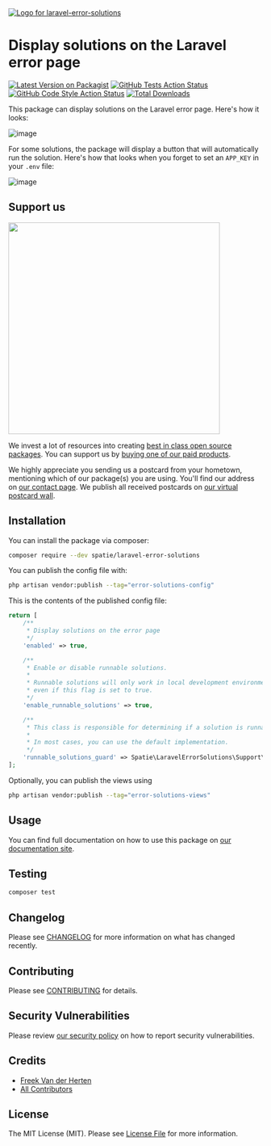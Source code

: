 <div align="left">
    <a href="https://spatie.be/open-source?utm_source=github&utm_medium=banner&utm_campaign=laravel-error-solutions">
      <picture>
        <source media="(prefers-color-scheme: dark)" srcset="https://spatie.be/packages/header/laravel-error-solutions/html/dark.webp">
        <img alt="Logo for laravel-error-solutions" src="https://spatie.be/packages/header/laravel-error-solutions/html/light.webp">
      </picture>
    </a>

<h1> Display solutions on the Laravel error page</h1>

[![Latest Version on Packagist](https://img.shields.io/packagist/v/spatie/laravel-error-solutions.svg?style=flat-square)](https://packagist.org/packages/spatie/laravel-error-solutions)
[![GitHub Tests Action Status](https://img.shields.io/github/actions/workflow/status/spatie/laravel-error-solutions/run-tests.yml?branch=main&label=tests&style=flat-square)](https://github.com/spatie/laravel-error-solutions/actions?query=workflow%3Arun-tests+branch%3Amain)
[![GitHub Code Style Action Status](https://img.shields.io/github/actions/workflow/status/spatie/laravel-error-solutions/fix-php-code-style-issues.yml?branch=main&label=code%20style&style=flat-square)](https://github.com/spatie/laravel-error-solutions/actions?query=workflow%3A"Fix+PHP+code+style+issues"+branch%3Amain)
[![Total Downloads](https://img.shields.io/packagist/dt/spatie/laravel-error-solutions.svg?style=flat-square)](https://packagist.org/packages/spatie/laravel-error-solutions)
    
</div>

This package can display solutions on the Laravel error page. Here's how it looks:

![image](https://raw.githubusercontent.com/spatie/laravel-error-solutions/main/docs/images/solution.png)

For some solutions, the package will display a button that will automatically run the solution. Here's how that looks when you forget to set an `APP_KEY` in your `.env` file:

![image](https://raw.githubusercontent.com/spatie/laravel-error-solutions/main/docs/images/runnable-solution.png)

## Support us

[<img src="https://github-ads.s3.eu-central-1.amazonaws.com/laravel-error-solutions.jpg?t=1" width="419px" />](https://spatie.be/github-ad-click/laravel-error-solutions)

We invest a lot of resources into creating [best in class open source packages](https://spatie.be/open-source). You can support us by [buying one of our paid products](https://spatie.be/open-source/support-us).

We highly appreciate you sending us a postcard from your hometown, mentioning which of our package(s) you are using. You'll find our address on [our contact page](https://spatie.be/about-us). We publish all received postcards on [our virtual postcard wall](https://spatie.be/open-source/postcards).

## Installation

You can install the package via composer:

```bash
composer require --dev spatie/laravel-error-solutions
```

You can publish the config file with:

```bash
php artisan vendor:publish --tag="error-solutions-config"
```

This is the contents of the published config file:

```php
return [
    /**
     * Display solutions on the error page
     */
    'enabled' => true,

    /**
     * Enable or disable runnable solutions.
     *
     * Runnable solutions will only work in local development environments,
     * even if this flag is set to true.
     */
    'enable_runnable_solutions' => true,

    /**
     * This class is responsible for determining if a solution is runnable.
     *
     * In most cases, you can use the default implementation.
     */
    'runnable_solutions_guard' => Spatie\LaravelErrorSolutions\Support\RunnableSolutionsGuard::class,
];
```

Optionally, you can publish the views using

```bash
php artisan vendor:publish --tag="error-solutions-views"
```

## Usage

You can find full documentation on how to use this package on [our documentation site](https://spatie.be/docs/laravel-error-solutions/v1/introduction).

## Testing

```bash
composer test
```

## Changelog

Please see [CHANGELOG](CHANGELOG.md) for more information on what has changed recently.

## Contributing

Please see [CONTRIBUTING](CONTRIBUTING.md) for details.

## Security Vulnerabilities

Please review [our security policy](../../security/policy) on how to report security vulnerabilities.

## Credits

- [Freek Van der Herten](https://github.com/freekmurze)
- [All Contributors](../../contributors)

## License

The MIT License (MIT). Please see [License File](LICENSE.md) for more information.
